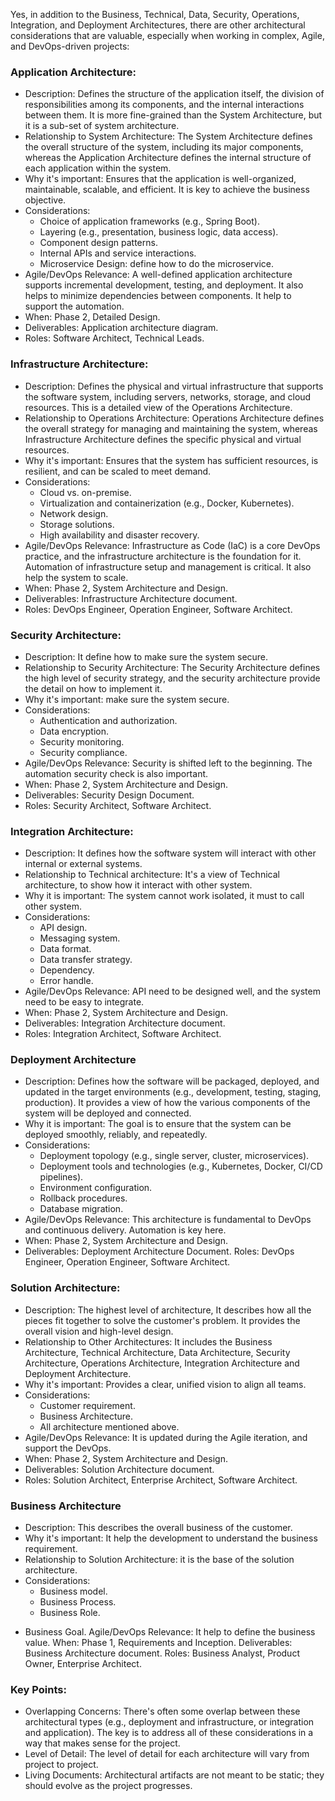 Yes, in addition to the Business, Technical, Data, Security, Operations, Integration, and Deployment Architectures, there are other architectural considerations that are valuable, especially when working in complex, Agile, and DevOps-driven projects:

### Application Architecture:

- Description: Defines the structure of the application itself, the division of responsibilities among its components, and the internal interactions between them. It is more fine-grained than the System Architecture, but it is a sub-set of system architecture.
- Relationship to System Architecture: The System Architecture defines the overall structure of the system, including its major components, whereas the Application Architecture defines the internal structure of each application within the system.
- Why it's important: Ensures that the application is well-organized, maintainable, scalable, and efficient. It is key to achieve the business objective.
- Considerations:
  * Choice of application frameworks (e.g., Spring Boot).
  * Layering (e.g., presentation, business logic, data access).
  * Component design patterns.
  * Internal APIs and service interactions.
  * Microservice Design: define how to do the microservice.
- Agile/DevOps Relevance: A well-defined application architecture supports incremental development, testing, and deployment. It also helps to minimize dependencies between components. It help to support the automation.
- When: Phase 2, Detailed Design.
- Deliverables: Application architecture diagram.
- Roles: Software Architect, Technical Leads.
### Infrastructure Architecture:

- Description: Defines the physical and virtual infrastructure that supports the software system, including servers, networks, storage, and cloud resources. This is a detailed view of the Operations Architecture.
- Relationship to Operations Architecture: Operations Architecture defines the overall strategy for managing and maintaining the system, whereas Infrastructure Architecture defines the specific physical and virtual resources.
- Why it's important: Ensures that the system has sufficient resources, is resilient, and can be scaled to meet demand.
- Considerations:
  * Cloud vs. on-premise.
  * Virtualization and containerization (e.g., Docker, Kubernetes).
  * Network design.
  * Storage solutions.
  * High availability and disaster recovery.
- Agile/DevOps Relevance: Infrastructure as Code (IaC) is a core DevOps practice, and the infrastructure architecture is the foundation for it. Automation of infrastructure setup and management is critical. It also help the system to scale.
- When: Phase 2, System Architecture and Design.
- Deliverables: Infrastructure Architecture document.
- Roles: DevOps Engineer, Operation Engineer, Software Architect.
### Security Architecture:

- Description: It define how to make sure the system secure.
- Relationship to Security Architecture: The Security Architecture defines the high level of security strategy, and the security architecture provide the detail on how to implement it.
- Why it's important: make sure the system secure.
- Considerations:
  * Authentication and authorization.
  * Data encryption.
  * Security monitoring.
  * Security compliance.
- Agile/DevOps Relevance: Security is shifted left to the beginning. The automation security check is also important.
- When: Phase 2, System Architecture and Design.
- Deliverables: Security Design Document.
- Roles: Security Architect, Software Architect.
### Integration Architecture:

- Description: It defines how the software system will interact with other internal or external systems.
- Relationship to Technical architecture: It's a view of Technical architecture, to show how it interact with other system.
- Why it is important: The system cannot work isolated, it must to call other system.
- Considerations:
  * API design.
  * Messaging system.
  * Data format.
  * Data transfer strategy.
  * Dependency.
  * Error handle.
- Agile/DevOps Relevance: API need to be designed well, and the system need to be easy to integrate.
- When: Phase 2, System Architecture and Design.
- Deliverables: Integration Architecture document.
- Roles: Integration Architect, Software Architect.
### Deployment Architecture

- Description: Defines how the software will be packaged, deployed, and updated in the target environments (e.g., development, testing, staging, production). It provides a view of how the various components of the system will be deployed and connected.
- Why it is important: The goal is to ensure that the system can be deployed smoothly, reliably, and repeatedly.
- Considerations:
  * Deployment topology (e.g., single server, cluster, microservices).
  * Deployment tools and technologies (e.g., Kubernetes, Docker, CI/CD pipelines).
  * Environment configuration.
  * Rollback procedures.
  * Database migration.
- Agile/DevOps Relevance: This architecture is fundamental to DevOps and continuous delivery. Automation is key here.
- When: Phase 2, System Architecture and Design.
- Deliverables: Deployment Architecture Document.
Roles: DevOps Engineer, Operation Engineer, Software Architect.
### Solution Architecture:

- Description: The highest level of architecture, It describes how all the pieces fit together to solve the customer's problem. It provides the overall vision and high-level design.
- Relationship to Other Architectures: It includes the Business Architecture, Technical Architecture, Data Architecture, Security Architecture, Operations Architecture, Integration Architecture and Deployment Architecture.
- Why it's important: Provides a clear, unified vision to align all teams.
- Considerations:
  * Customer requirement.
  * Business Architecture.
  * All architecture mentioned above.
- Agile/DevOps Relevance: It is updated during the Agile iteration, and support the DevOps.
- When: Phase 2, System Architecture and Design.
- Deliverables: Solution Architecture document.
- Roles: Solution Architect, Enterprise Architect, Software Architect.
### Business Architecture

- Description: This describes the overall business of the customer.
- Why it's important: It help the development to understand the business requirement.
- Relationship to Solution Architecture: it is the base of the solution architecture.
- Considerations:
  * Business model.
  * Business Process.
  * Business Role.
 * Business Goal.
Agile/DevOps Relevance: It help to define the business value.
When: Phase 1, Requirements and Inception.
Deliverables: Business Architecture document.
Roles: Business Analyst, Product Owner, Enterprise Architect.
### Key Points:

- Overlapping Concerns: There's often some overlap between these architectural types (e.g., deployment and infrastructure, or integration and application). The key is to address all of these considerations in a way that makes sense for the project.
- Level of Detail: The level of detail for each architecture will vary from project to project.
- Living Documents: Architectural artifacts are not meant to be static; they should evolve as the project progresses.